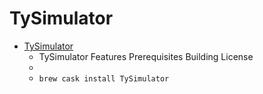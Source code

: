 # TySimulator
- [TySimulator](https://tysimulator.com/)
  -  TySimulator Features Prerequisites Building License
  - 
  - `brew cask install TySimulator`
